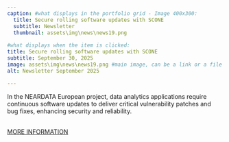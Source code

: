 ```yaml
---
caption: #what displays in the portfolio grid - Image 400x300:
  title: Secure rolling software updates with SCONE
  subtitle: Newsletter
  thumbnail: assets\img\news\news19.png
  
#what displays when the item is clicked:
title: Secure rolling software updates with SCONE
subtitle: September 30, 2025
image: assets\img\news\news19.png #main image, can be a link or a file in assets/img/portfolio
alt: Newsletter September 2025

---
```

In the NEARDATA European project, data
analytics applications require continuous
software updates to deliver critical vulnerability
patches and bug fixes, enhancing
security and reliability.

<br/>
<a href="/assets/dissemination/newsletters/NEARDATA_Newsletter_SEP_2025.pdf" target="_blank">MORE INFORMATION</a>




